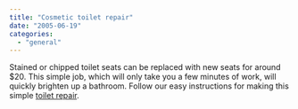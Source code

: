 ```yaml
---
title: "Cosmetic toilet repair"
date: "2005-06-19"
categories: 
  - "general"
---
```


Stained or chipped toilet seats can be replaced with new seats for around $20. This simple job, which will only take you a few minutes of work, will quickly brighten up a bathroom. Follow our easy instructions for making this simple [toilet repair](http://fixatoilet.com/repair/toiletseat.html).
